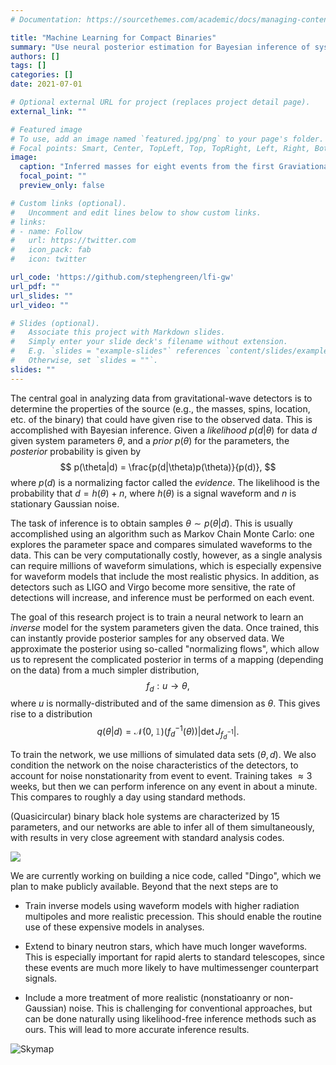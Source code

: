 ```yaml
---
# Documentation: https://sourcethemes.com/academic/docs/managing-content/

title: "Machine Learning for Compact Binaries"
summary: "Use neural posterior estimation for Bayesian inference of system parameters from gravitational-wave detector data."
authors: []
tags: []
categories: []
date: 2021-07-01

# Optional external URL for project (replaces project detail page).
external_link: ""

# Featured image
# To use, add an image named `featured.jpg/png` to your page's folder.
# Focal points: Smart, Center, TopLeft, Top, TopRight, Left, Right, BottomLeft, Bottom, BottomRight.
image:
  caption: "Inferred masses for eight events from the first Graviational-Wave Transient Catalog, comparing neural posterior estimation (in color) versus a standard sampler (in gray). 90% credible regions are shown."
  focal_point: ""
  preview_only: false

# Custom links (optional).
#   Uncomment and edit lines below to show custom links.
# links:
# - name: Follow
#   url: https://twitter.com
#   icon_pack: fab
#   icon: twitter

url_code: 'https://github.com/stephengreen/lfi-gw'
url_pdf: ""
url_slides: ""
url_video: ""

# Slides (optional).
#   Associate this project with Markdown slides.
#   Simply enter your slide deck's filename without extension.
#   E.g. `slides = "example-slides"` references `content/slides/example-slides.md`.
#   Otherwise, set `slides = ""`.
slides: ""
---
```

The central goal in analyzing data from gravitational-wave detectors is to determine the properties of the source (e.g., the masses, spins, location, etc. of the binary) that could have given rise to the observed data. This is accomplished with Bayesian inference. Given a *likelihood* $p(d|\theta)$ for data $d$ given system parameters $\theta$, and a *prior* $p(\theta)$ for the parameters, the *posterior* probability is given by
$$
p(\theta|d) = \frac{p(d|\theta)p(\theta)}{p(d)},
$$
where $p(d)$ is a normalizing factor called the *evidence*. The likelihood is the probability that $d = h(\theta) + n$, where $h(\theta)$ is a signal waveform and $n$ is stationary Gaussian noise.

The task of inference is to obtain samples $\theta \sim p(\theta|d)$. This is usually accomplished using an algorithm such as Markov Chain Monte Carlo: one explores the parameter space and compares simulated waveforms to the data. This can be very computationally costly, however, as a single analysis can require millions of waveform simulations, which is especially expensive for waveform models that include the most realistic physics. In addition, as detectors such as LIGO and Virgo become more sensitive, the rate of detections will increase, and inference must be performed on each event.

The goal of this research project is to train a neural network to learn an *inverse* model for the system parameters given the data. Once trained, this can instantly provide posterior samples for any observed data. We approximate the posterior using so-called "normalizing flows", which allow us to represent the complicated posterior in terms of a mapping (depending on the data) from a much simpler distribution,
$$
f_d : u \to \theta,
$$
where $u$ is normally-distributed and of the same dimension as $\theta$. This gives rise to a distribution
$$
q(\theta|d) = \mathcal{N}(0,\mathbb{1})(f_d^{-1}(\theta)) \left| \det J_{f_d^{-1}} \right|.
$$

To train the network, we use millions of simulated data sets $(\theta,d)$. We also condition the network on the noise characteristics of the detectors, to account for noise nonstationarity from event to event. Training takes $\approx 3$ weeks, but then we can perform inference on any event in about a minute. This compares to roughly a day using standard methods.

(Quasicircular) binary black hole systems are characterized by 15 parameters, and our networks are able to infer all of them simultaneously, with results in very close agreement with standard analysis codes.

![](/media/posterior_GW170823_all.jpg)

We are currently working on building a nice code, called "Dingo", which we plan to make publicly available. Beyond that the next steps are to

* Train inverse models using waveform models with higher radiation multipoles and more realistic precession. This should enable the routine use of these expensive models in analyses.

* Extend to binary neutron stars, which have much longer waveforms. This is especially important for rapid alerts to standard telescopes, since these events are much more likely to have multimessenger counterpart signals.

* Include a more treatment of more realistic (nonstatioanry or non-Gaussian) noise. This is challenging for conventional approaches, but can be done naturally using likelihood-free inference methods such as ours. This will lead to more accurate inference results.

![Skymap](/media/skymap.jpg)